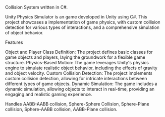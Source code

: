 Collision System written in C#.

Unity Physics Simulator is an game developed in Unity using C#. This project showcases a implementation of game physics, with custom collision detection for various types of interactions, and a comprehensive simulation of object behavior.

Features

Object and Player Class Definition: The project defines basic classes for game objects and players, laying the groundwork for a flexible game structure.
Physics-Based Motion: The game leverages Unity's physics engine to simulate realistic object behavior, including the effects of gravity and object velocity.
Custom Collision Detection: The project implements custom collision detection, allowing for intricate interactions between different types of game objects.
Dynamic Simulation: The game includes a dynamic simulation, allowing objects to interact in real-time, providing an engaging and realistic gaming experience.

Handles AABB-AABB collision, Sphere-Sphere Collision, Sphere-Plane collision, Sphere-AABB collision, AABB-Plane collision.

